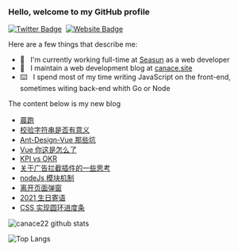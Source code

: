 ### Hello, welcome to my GitHub profile

[![Twitter Badge](https://img.shields.io/badge/-@Canace22-1ca0f1?style=flat-square&labelColor=1ca0f1&logo=twitter&logoColor=white&link=https://twitter.com/CanaceSteve)](https://twitter.com/CanaceSteve)&nbsp;&nbsp;[![Website Badge](https://img.shields.io/badge/-canace.site-0d3b73?style=flat-square&logo=website&logoColor=white&link=https://canace.site/)](https://canace.site/)

Here are a few things that describe me:

- 💼&nbsp;&nbsp; I'm currently working full-time at [Seasun](https://www.xishanju.com/) as a web developer
- 📝&nbsp;&nbsp; I maintain a web development blog at [canace.site](https://canace.site/)
- ⌨️&nbsp;&nbsp; I spend most of my time writing JavaScript on the front-end, sometimes witing back-end whith Go or Node

The content below is my new blog

<!-- BLOG-POST-LIST:START -->
- [晨跑](https://canace.site/%E6%99%A8%E8%B7%91%E7%AC%AC%E4%B8%80%E5%A4%A9/)
- [校验字符串是否有意义](https://canace.site/%E6%A0%A1%E9%AA%8C%E5%AD%97%E7%AC%A6%E4%B8%B2/)
- [Ant-Design-Vue 那些坑](https://canace.site/ant-design%E9%82%A3%E4%BA%9B%E5%9D%91/)
- [Vue 你这是怎么了](https://canace.site/Vue%E6%80%8E%E4%B9%88%E4%BA%86/)
- [KPI vs OKR](https://canace.site/kpi-vs-okr/)
- [关于广告拦截插件的一些思考](https://canace.site/%E5%85%B3%E4%BA%8E%E5%B9%BF%E5%91%8A%E6%8B%A6%E6%88%AA%E6%8F%92%E4%BB%B6%E7%9A%84%E4%B8%80%E4%BA%9B%E6%80%9D%E8%80%83/)
- [nodeJs 模块机制](https://canace.site/nodeJs%E6%A8%A1%E5%9D%97%E6%9C%BA%E5%88%B6/)
- [离开页面弹窗](https://canace.site/%E7%A6%BB%E5%BC%80%E9%A1%B5%E9%9D%A2%E5%BC%B9%E7%AA%97/)
- [2021 生日寄语](https://canace.site/2021%E7%94%9F%E6%97%A5%E5%AF%84%E8%AF%AD/)
- [CSS 实现圆环进度条](https://canace.site/css%E5%AE%9E%E7%8E%B0%E5%9C%86%E7%8E%AF%E8%BF%9B%E5%BA%A6%E6%9D%A1/)
<!-- BLOG-POST-LIST:END -->

![canace22 github stats](https://github-readme-stats.vercel.app/api?username=canace22&count_private=true&show_icons=true&theme=vue)

![Top Langs](https://github-readme-stats.vercel.app/api/top-langs/?username=canace22&count_private=true&layout=compact)



